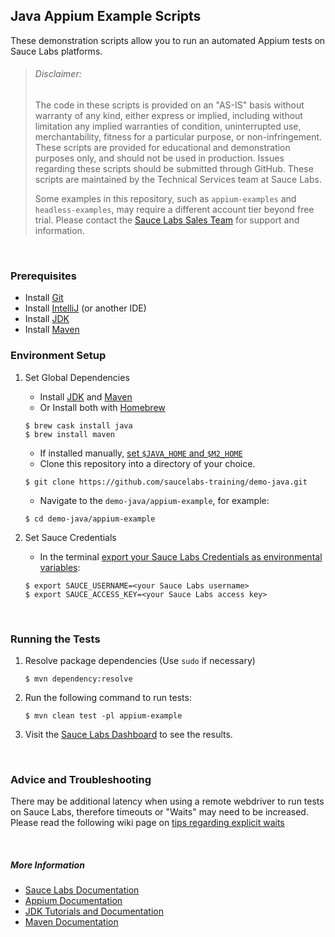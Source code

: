 ## Java Appium Example Scripts

These demonstration scripts allow you to run an automated Appium tests on Sauce Labs platforms.

> ###### Disclaimer:
> The code in these scripts is provided on an "AS-IS" basis without warranty of any kind, either express or implied, including without limitation any implied warranties of condition, uninterrupted use, merchantability, fitness for a particular purpose, or non-infringement. These scripts are provided for educational and demonstration purposes only, and should not be used in production. Issues regarding these scripts should be submitted through GitHub. These scripts are maintained by the Technical Services team at Sauce Labs.
>
> Some examples in this repository, such as `appium-examples` and `headless-examples`, may require a different account tier beyond free trial. Please contact the [Sauce Labs Sales Team](https://saucelabs.com/contact) for support and information.

<br />

### Prerequisites
* Install [Git](https://git-scm.com/book/en/v2/Getting-Started-Installing-Git)
* Install [IntelliJ](https://www.jetbrains.com/idea/download/#section=mac) (or another IDE)
* Install [JDK](https://www.oracle.com/technetwork/java/javase/downloads/index.html)
* Install [Maven](https://maven.apache.org/install.html)

### Environment Setup

1. Set Global Dependencies
    * Install [JDK](https://www.oracle.com/technetwork/java/javase/downloads/index.html) and [Maven](https://maven.apache.org/install.html)
    * Or Install both with [Homebrew](http://brew.sh/)
    ```
    $ brew cask install java
    $ brew install maven
    ```
    * If installed manually, [set `$JAVA_HOME` and `$M2_HOME`](https://docs.oracle.com/cd/E21454_01/html/821-2532/inst_cli_jdk_javahome_t.html)
    * Clone this repository into a directory of your choice.
    ```
    $ git clone https://github.com/saucelabs-training/demo-java.git
    ```
    * Navigate to the `demo-java/appium-example`, for example:
    ```
    $ cd demo-java/appium-example
    ```

2. Set Sauce Credentials
    * In the terminal [export your Sauce Labs Credentials as environmental variables](https://wiki.saucelabs.com/display/DOCS/Best+Practice%3A+Use+Environment+Variables+for+Authentication+Credentials):
    ```
    $ export SAUCE_USERNAME=<your Sauce Labs username>
    $ export SAUCE_ACCESS_KEY=<your Sauce Labs access key>
    ```
 
 <br />
 
### Running the Tests

1. Resolve package dependencies (Use `sudo` if necessary)
	```
	$ mvn dependency:resolve
	```
2. Run the following command to run tests:
	```
	$ mvn clean test -pl appium-example
	```
3. Visit the [Sauce Labs Dashboard](https://saucelabs.com/beta/dashboard/) to see the results.

<br />

### Advice and Troubleshooting

There may be additional latency when using a remote webdriver to run tests on Sauce Labs, therefore timeouts or "Waits" may need to be increased. Please read the following wiki page on [tips regarding explicit waits](https://wiki.saucelabs.com/display/DOCS/Best+Practice%3A+Use+Explicit+Waits)

<br />

##### More Information
* [Sauce Labs Documentation](https://wiki.saucelabs.com/)
* [Appium Documentation](http://appium.io/slate/en/master/)
* [JDK Tutorials and Documentation](https://blogs.oracle.com/thejavatutorials/)
* [Maven Documentation](https://maven.apache.org/guides/)
